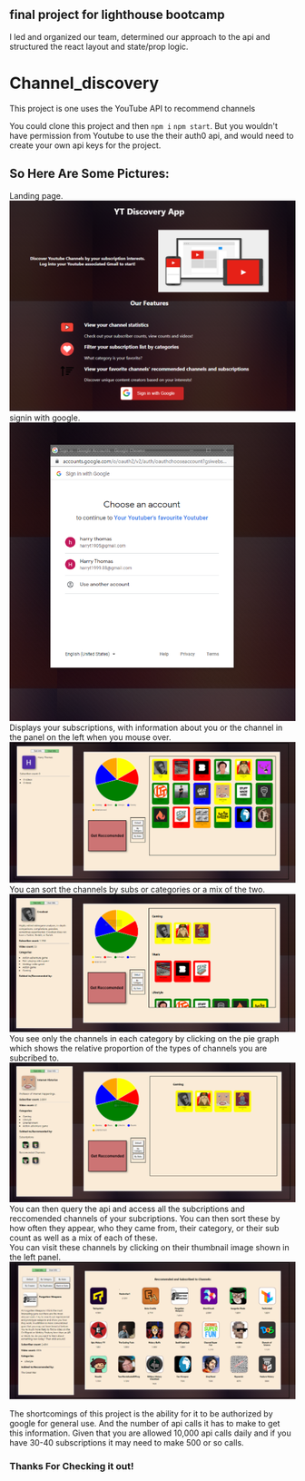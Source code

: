 ## final project for lighthouse bootcamp
I led and organized our team, determined our approach to the api and structured the react layout and state/prop logic.
# Channel_discovery
This project is one uses the YouTube API to recommend channels

You could clone this project and then `npm i` `npm start`. But you wouldn't have permission from Youtube to use the their auth0 api, and would need to create your own api keys for the project.

## So Here Are Some Pictures:
Landing page.\
!['landing'](https://github.com/harry-th/Channel_discovery/blob/main/react-front/screenshots/landing.PNG?raw=true)\
signin with google.\
!['signin'](https://github.com/harry-th/Channel_discovery/blob/main/react-front/screenshots/signin.PNG?raw=true)\
Displays your subscriptions, with information about you or the channel in the panel on the left when you mouse over.\
![home](https://github.com/harry-th/Channel_discovery/blob/main/react-front/screenshots/home.PNG?raw=true)\
You can sort the channels by subs or categories or a mix of the two.\
!['sorted by category'](https://github.com/harry-th/Channel_discovery/blob/main/react-front/screenshots/sorted%20by%20category.PNG?raw=true)\
You see only the channels in each category by clicking on the pie graph which shows the relative proportion of the types of channels you are subcribed to.\
!['select'](https://github.com/harry-th/Channel_discovery/blob/main/react-front/screenshots/select.PNG?raw=true)\
You can then query the api and access all the subcriptions and reccomended channels of your subcriptions. You can then sort these by how often they appear, who they came from, their category, or their sub count as well as a mix of each of these.\
You can visit these channels by clicking on their thumbnail image shown in the left panel.\
!['reccomended channels'](https://github.com/harry-th/Channel_discovery/blob/main/react-front/screenshots/reccomended%20channels.PNG?raw=true)

The shortcomings of this project is the ability for it to be authorized by google for general use. And the number of api calls it has to make to get this information. Given that you are allowed 10,000 api calls daily and if you have 30-40 subscriptions it may need to make 500 or so calls.

### Thanks For Checking it out!
